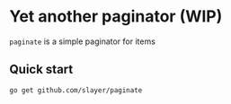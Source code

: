 # Yet another paginator (WIP)

`paginate` is a simple paginator for items

## Quick start

    go get github.com/slayer/paginate

